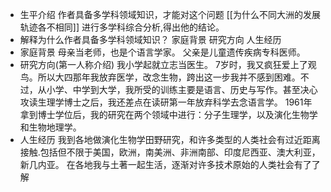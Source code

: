 - 生平介绍
  作者具备多学科领域知识，才能对这个问题 [[为什么不同大洲的发展轨迹各不相同]] 进行多学科综合分析,得出他的结论。
- 解释为什么作者具备多学科领域知识？
  家庭背景
  研究方向
  人生经历
- 家庭背景
  母亲当老师，也是个语言学家。
  父亲是儿童遗传疾病专科医师。
- 研究方向(第一人称介绍)
  我小学起就立志当医生。
  7岁时，我又疯狂爱上了观鸟。所以大四那年我放弃医学，改念生物，跨出这一步我并不感到困难。不过，从小学、中学到大学，我所受的训练主要是语言、历史与写作。甚至决心攻读生理学博士之后，我还差点在读研第一年放弃科学去念语言学。
  1961年拿到博士学位后，我的研究在两个领域中进行：分子生理学，以及演化生物学和生物地理学。
- 人生经历
  我到各地做演化生物学田野研究，和许多类型的人类社会有过近距离接触.包括但不限于美国，欧洲，南美洲、非洲南部、印度尼西亚、澳大利亚，新几内亚。
  在各地我与土著一起生活，逐渐对许多技术原始的人类社会有了了解